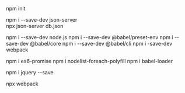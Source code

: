 
npm init  

npm i --save-dev json-server  
npx json-server db.json 


npm i --save-dev node.js 
npm i --save-dev @babel/preset-env 
npm i --save-dev @babel/core
npm i --save-dev @babel/cli 
npm i -save-dev webpack   

npm i es6-promise
npm i nodelist-foreach-polyfill
npm i babel-loader

npm i jquery --save

npx webpack
